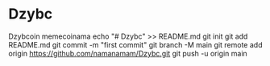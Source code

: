 # Dzybc
Dzybcoin memecoinama
echo "# Dzybc" >> README.md
git init
git add README.md
git commit -m "first commit"
git branch -M main
git remote add origin https://github.com/namanamam/Dzybc.git
git push -u origin main
